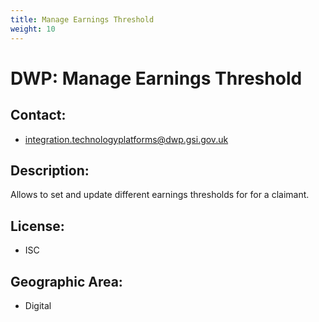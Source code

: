 ```yaml
---
title: Manage Earnings Threshold
weight: 10
---
```


# DWP: Manage Earnings Threshold

## Contact:
 - [integration.technologyplatforms@dwp.gsi.gov.uk](mailto:integration.technologyplatforms@dwp.gsi.gov.uk)

## Description:
Allows to set and update different earnings thresholds for for a claimant.

## License:
 - ISC

## Geographic Area:
 - Digital

